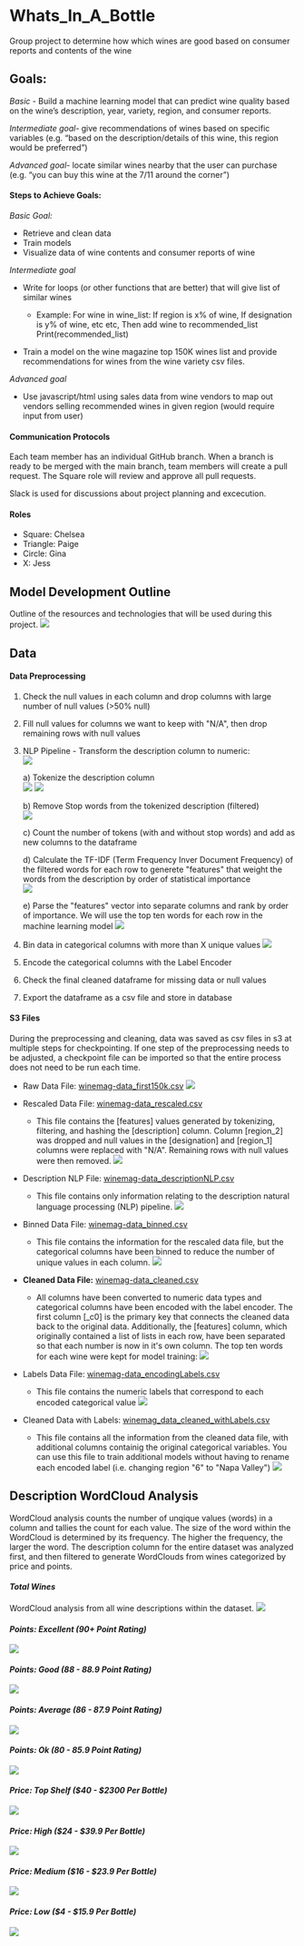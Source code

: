 # Whats_In_A_Bottle
Group project to determine how which wines are good based on consumer reports and contents of the wine

## Goals:
*Basic* - Build a machine learning model that can predict wine quality based on the wine’s description, year, variety, region, and consumer reports.
 
*Intermediate goal*- give recommendations of wines based on specific variables (e.g. “based on the description/details of this wine, this region would be preferred”)
 
*Advanced goal*- locate similar wines nearby that the user can purchase (e.g. “you can buy this wine at the 7/11 around the corner”)
 
#### Steps to Achieve Goals:
*Basic Goal:*
- Retrieve and clean data
- Train models
- Visualize data of wine contents and consumer reports of wine
 
*Intermediate goal*
- Write for loops (or other functions that are better) that will give list of similar wines
    - Example: For wine in wine_list:
        If region is x% of wine,
        If designation is y% of wine, etc etc,
        Then add wine to recommended_list
        Print(recommended_list)
    
- Train a model on the wine magazine top 150K wines list and provide recommendations for wines from the wine variety csv files.
 
*Advanced goal*
- Use javascript/html using sales data from wine vendors to map out vendors selling recommended wines in given region (would require input from user)

#### Communication Protocols
Each team member has an individual GitHub branch. When a branch is ready to be merged with the main branch, team members will create a pull request. The Square role will review and approve all pull requests. 

Slack is used for discussions about project planning and excecution.

#### Roles
- Square: Chelsea
- Triangle: Paige
- Circle: Gina
- X: Jess

## Model Development Outline
Outline of the resources and technologies that will be used during this project. 
![](Resources/Images/outline.png)


## Data
#### Data Preprocessing 
1. Check the null values in each column and drop columns with large number of null values (>50% null)
2. Fill null values for columns we want to keep with "N/A", then drop remaining rows with null values
3. NLP Pipeline - Transform the description column to numeric:<br>
      ![](Resources/Images/tf-idf.png)

      a) Tokenize the description column<br>
      ![](Resources/Images/description.png)
      ![](Resources/Images/words.png)

      b) Remove Stop words from the tokenized description (filtered)<br>
      ![](Resources/Images/filtered.png)

      c) Count the number of tokens (with and without stop words) and add as new columns to the dataframe<br>

      d) Calculate the TF-IDF (Term Frequency Inver Document Frequency) of the filtered words for each row to generete "features" that weight the words from the description by order of statistical importance<br>
      ![](Resources/Images/features.png)

      e) Parse the "features" vector into separate columns and rank by order of importance. We will use the top ten words for each row in the machine learning model
      ![](Resources/Images/features_separated.png)

4. Bin data in categorical columns with more than X unique values
    ![](Resources/Images/binned_values.png)
5. Encode the categorical columns with the Label Encoder
6. Check the final cleaned dataframe for missing data or null values
7. Export the dataframe as a csv file and store in database

#### S3 Files
During the preprocessing and cleaning, data was saved as csv files in s3 at multiple steps for checkpointing. If one step of the preprocessing needs to be adjusted, a checkpoint file can be imported so that the entire process does not need to be run each time. 

* Raw Data File: [winemag-data_first150k.csv](https://whats-in-a-bottle.s3-us-west-1.amazonaws.com/winemag-data_first150k.csv)
    ![](Resources/Images/raw_df.png)

* Rescaled Data File: [winemag-data_rescaled.csv](https://whats-in-a-bottle.s3-us-west-1.amazonaws.com/winemag-data_rescaled.csv)
    * This file contains the [features] values generated by tokenizing, filtering, and hashing the [description] column. Column [region_2] was dropped and null values in the [designation] and [region_1] columns were replaced with "N/A". Remaining rows with null values were then removed.
    ![](Resources/Images/rescaled_df.png)

* Description NLP File: [winemag-data_descriptionNLP.csv](https://whats-in-a-bottle.s3-us-west-1.amazonaws.com/winemag-data_descriptionNLP.csv)
    * This file contains only information relating to the description natural language processing (NLP) pipeline.
    ![](Resources/Images/descriptionNLP.png)


* Binned Data File: [winemag-data_binned.csv](https://whats-in-a-bottle.s3-us-west-1.amazonaws.com/winemag-data_binned.csv)
    * This file contains the information for the rescaled data file, but the categorical columns have been binned to reduce the number of unique values in each column.
    ![](Resources/Images/binned_df.png)

* **Cleaned Data File:** [winemag-data_cleaned.csv](https://whats-in-a-bottle.s3-us-west-1.amazonaws.com/winemag-data_cleaned_primaryKey.csv)
    * All columns have been converted to numeric data types and categorical columns have been encoded with the label encoder. The first column [_c0] is the primary key that connects the cleaned data back to the original data. Additionally, the [features] column, which originally contained a list of lists in each row, have been separated so that each number is now in it's own column. The top ten words for each wine were kept for model training:
    ![](Resources/Images/cleaned_df.png)


* Labels Data File: [winemag-data_encodingLabels.csv](https://whats-in-a-bottle.s3-us-west-1.amazonaws.com/winemag-data_encodingLabels.csv)
    * This file contains the numeric labels that correspond to each encoded categorical value
    ![](Resources/Images/encodeLabels.png)


* Cleaned Data with Labels: [winemag_data_cleaned_withLabels.csv](https://whats-in-a-bottle.s3-us-west-1.amazonaws.com/winemag-data_cleaned_withLabels.csv)
    * This file contains all the information from the cleaned data file, with additional columns containig the original categorical variables. You can use this file to train additional models without having to rename each encoded label (i.e. changing region "6" to "Napa Valley")
    ![](Resources/Images/cleaned_df_withLabels.png)
    

## Description WordCloud Analysis
WordCloud analysis counts the number of unqique values (words) in a column and tallies the count for each value. The size of the word within the WordCloud is determined by its frequency. The higher the frequency, the larger the word. The description column for the entire dataset was analyzed first, and then filtered to generate WordClouds from wines categorized by price and points. 

#### *Total Wines*
WordCloud analysis from all wine descriptions within the dataset.
![](Resources/Images/WordClouds/WordCloud_total.png)

#### *Points: Excellent (90+ Point Rating)*
![](Resources/Images/WordClouds/WordCloud_points_excellent.png)

#### *Points: Good (88 - 88.9 Point Rating)*
![](Resources/Images/WordClouds/WordCloud_points_good.png)

#### *Points: Average (86 - 87.9 Point Rating)*
![](Resources/Images/WordClouds/WordCloud_points_average.png)

#### *Points: Ok (80 - 85.9 Point Rating)*
![](Resources/Images/WordClouds/WordCloud_points_ok.png)

#### *Price: Top Shelf ($40 - $2300 Per Bottle)*
![](Resources/Images/WordClouds/WordCloud_price_topshelf.png)

#### *Price: High ($24 - $39.9 Per Bottle)*
![](Resources/Images/WordClouds/WordCloud_price_high.png)

#### *Price: Medium ($16 - $23.9 Per Bottle)*
![](Resources/Images/WordClouds/WordCloud_price_medium.png)

#### *Price: Low ($4 - $15.9 Per Bottle)*
![](Resources/Images/WordClouds/WordCloud_price_low.png)

